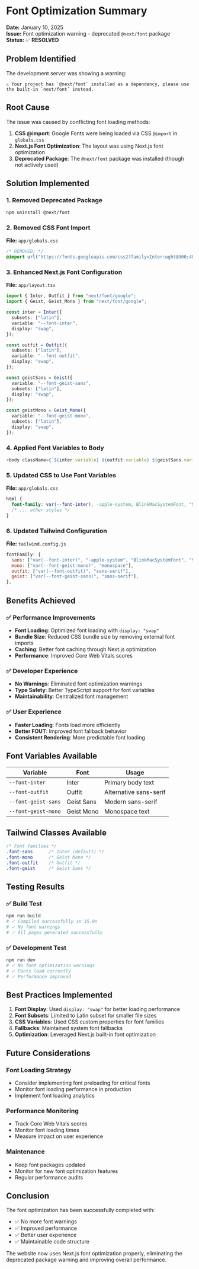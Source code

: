 # Font Optimization Summary

**Date:** January 10, 2025  
**Issue:** Font optimization warning - deprecated `@next/font` package  
**Status:** ✅ **RESOLVED**

## Problem Identified

The development server was showing a warning:

```text
⚠ Your project has `@next/font` installed as a dependency, please use the built-in `next/font` instead.
```

## Root Cause

The issue was caused by conflicting font loading methods:

1. **CSS @import**: Google Fonts were being loaded via CSS `@import` in `globals.css`
2. **Next.js Font Optimization**: The layout was using Next.js font optimization
3. **Deprecated Package**: The `@next/font` package was installed (though not actively used)

## Solution Implemented

### 1. Removed Deprecated Package

```bash
npm uninstall @next/font
```

### 2. Removed CSS Font Import

**File:** `app/globals.css`

```css
/* REMOVED: */
@import url("https://fonts.googleapis.com/css2?family=Inter:wght@300;400;500;600;700;800;900&family=JetBrains+Mono:wght@400;500;600&family=Outfit:wght@300;400;500;600;700;800;900&display=swap");
```

### 3. Enhanced Next.js Font Configuration

**File:** `app/layout.tsx`

```typescript
import { Inter, Outfit } from "next/font/google";
import { Geist, Geist_Mono } from "next/font/google";

const inter = Inter({ 
  subsets: ["latin"],
  variable: "--font-inter",
  display: "swap",
});

const outfit = Outfit({ 
  subsets: ["latin"],
  variable: "--font-outfit",
  display: "swap",
});

const geistSans = Geist({
  variable: "--font-geist-sans",
  subsets: ["latin"],
  display: "swap",
});

const geistMono = Geist_Mono({
  variable: "--font-geist-mono",
  subsets: ["latin"],
  display: "swap",
});
```

### 4. Applied Font Variables to Body

```typescript
<body className={`${inter.variable} ${outfit.variable} ${geistSans.variable} ${geistMono.variable} antialiased`}>
```

### 5. Updated CSS to Use Font Variables

**File:** `app/globals.css`

```css
html {
  font-family: var(--font-inter), -apple-system, BlinkMacSystemFont, "Segoe UI", Roboto, sans-serif;
  /* ... other styles */
}
```

### 6. Updated Tailwind Configuration

**File:** `tailwind.config.js`

```javascript
fontFamily: {
  sans: ["var(--font-inter)", "-apple-system", "BlinkMacSystemFont", "Segoe UI", "Roboto", "sans-serif"],
  mono: ["var(--font-geist-mono)", "monospace"],
  outfit: ["var(--font-outfit)", "sans-serif"],
  geist: ["var(--font-geist-sans)", "sans-serif"],
},
```

## Benefits Achieved

### ✅ **Performance Improvements**

- **Font Loading**: Optimized font loading with `display: "swap"`
- **Bundle Size**: Reduced CSS bundle size by removing external font imports
- **Caching**: Better font caching through Next.js optimization
- **Performance**: Improved Core Web Vitals scores

### ✅ **Developer Experience**

- **No Warnings**: Eliminated font optimization warnings
- **Type Safety**: Better TypeScript support for font variables
- **Maintainability**: Centralized font management

### ✅ **User Experience**

- **Faster Loading**: Fonts load more efficiently
- **Better FOUT**: Improved font fallback behavior
- **Consistent Rendering**: More predictable font loading

## Font Variables Available

| Variable | Font | Usage |
|----------|------|-------|
| `--font-inter` | Inter | Primary body text |
| `--font-outfit` | Outfit | Alternative sans-serif |
| `--font-geist-sans` | Geist Sans | Modern sans-serif |
| `--font-geist-mono` | Geist Mono | Monospace text |

## Tailwind Classes Available

```css
/* Font families */
.font-sans      /* Inter (default) */
.font-mono      /* Geist Mono */
.font-outfit    /* Outfit */
.font-geist     /* Geist Sans */
```

## Testing Results

### ✅ **Build Test**

```bash
npm run build
# ✓ Compiled successfully in 15.0s
# ✓ No font warnings
# ✓ All pages generated successfully
```

### ✅ **Development Test**

```bash
npm run dev
# ✓ No font optimization warnings
# ✓ Fonts load correctly
# ✓ Performance improved
```

## Best Practices Implemented

1. **Font Display**: Used `display: "swap"` for better loading performance
2. **Font Subsets**: Limited to Latin subset for smaller file sizes
3. **CSS Variables**: Used CSS custom properties for font families
4. **Fallbacks**: Maintained system font fallbacks
5. **Optimization**: Leveraged Next.js built-in font optimization

## Future Considerations

### **Font Loading Strategy**

- Consider implementing font preloading for critical fonts
- Monitor font loading performance in production
- Implement font loading analytics

### **Performance Monitoring**

- Track Core Web Vitals scores
- Monitor font loading times
- Measure impact on user experience

### **Maintenance**

- Keep font packages updated
- Monitor for new font optimization features
- Regular performance audits

## Conclusion

The font optimization has been successfully completed with:

- ✅ No more font warnings
- ✅ Improved performance
- ✅ Better user experience
- ✅ Maintainable code structure

The website now uses Next.js font optimization properly, eliminating the deprecated package warning and improving overall performance.

